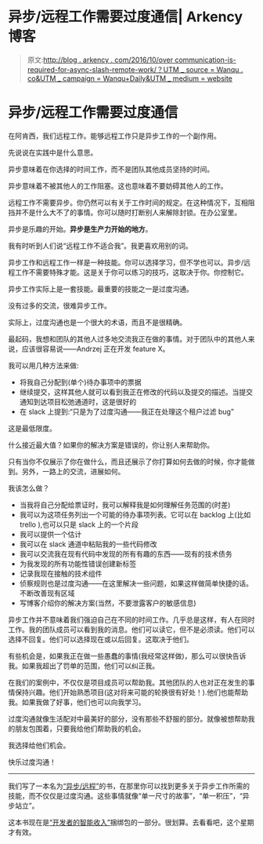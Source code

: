 # 异步/远程工作需要过度通信| Arkency 博客

> 原文:[http://blog . arkency . com/2016/10/over communication-is-required-for-async-slash-remote-work/？UTM _ source = Wanqu . co&UTM _ campaign = Wanqu+Daily&UTM _ medium = website](http://blog.arkency.com/2016/10/overcommunication-is-required-for-async-slash-remote-work/?utm_source=wanqu.co&utm_campaign=Wanqu+Daily&utm_medium=website)

# 异步/远程工作需要过度通信

在阿肯西，我们远程工作。能够远程工作只是异步工作的一个副作用。

先说说在实践中是什么意思。

异步意味着在你选择的时间工作，而不是团队其他成员坚持的时间。

异步意味着不被其他人的工作阻塞。这也意味着不要妨碍其他人的工作。

远程工作不需要异步。你仍然可以有关于工作时间的规定。在这种情况下，互相阻挡并不是什么大不了的事情。你可以随时打断别人来解除封锁。在办公室里。

异步是乐趣的开始。**异步是生产力开始的地方**。

我有时听到人们说“远程工作不适合我”。我更喜欢用别的词。

异步工作和远程工作一样是一种技能。你可以选择学习，但不学也可以。异步/远程工作不需要特殊才能。这是关于你可以练习的技巧，这取决于你。你控制它。

异步工作实际上是一套技能。最重要的技能之一是过度沟通。

没有过多的交流，很难异步工作。

实际上，过度沟通也是一个很大的术语，而且不是很精确。

最起码，我想和团队的其他人过多地交流我正在做的事情。对于团队中的其他人来说，应该很容易说——Andrzej 正在开发 feature X。

我可以用几种方法来做:

*   将我自己分配到(单个)待办事项中的票据
*   继续提交，这样其他人就可以看到我正在修改的代码以及提交的描述。当提交通知到达项目松弛通道时，这是很好的
*   在 slack 上提到:“只是为了过度沟通——我正在处理这个租户过滤 bug”

这是最低限度。

什么接近最大值？如果你的解决方案是错误的，你让别人来帮助你。

只有当你不仅展示了你在做什么，而且还展示了你打算如何去做的时候，你才能做到。另外，一路上的交流，进展如何。

我该怎么做？

*   当我将自己分配给票证时，我可以解释我是如何理解任务范围的(时差)
*   我可以为这项任务列出一个可能的待办事项列表。它可以在 backlog 上(比如 trello ),也可以只是 slack 上的一个片段
*   我可以提供一个估计
*   我可以在 slack 通道中粘贴我的一些代码修改
*   我可以交流我在现有代码中发现的所有有趣的东西——现有的技术债务
*   为我发现的所有功能性错误创建新标签
*   记录我现在接触的技术组件
*   侦察规则也是过度沟通——在这里解决一些问题，如果这样做简单快捷的话。不断改善现有区域
*   写博客介绍你的解决方案(当然，不要泄露客户的敏感信息)

异步工作并不意味着我们强迫自己在不同的时间工作。几乎总是这样，有人在同时工作。我的团队成员可以看到我的消息。他们可以读它，但不是必须读。他们可以选择不回复。他们可以选择现在或以后回复。这取决于他们。

有些机会是，如果我正在做一些愚蠢的事情(我经常这样做)，那么可以很快告诉我。如果我超出了罚单的范围，他们可以纠正我。

在我们的案例中，不仅仅是项目成员可以帮助我。其他团队的人也对正在发生的事情保持兴趣。他们开始熟悉项目(这对将来可能的轮换很有好处！).他们也能帮助我。如果我做了好事，他们也可以向我学习。

过度沟通就像生活配对中最美好的部分，没有那些不舒服的部分。就像被想帮助我的朋友包围着，只要我给他们帮助我的机会。

我选择给他们机会。

快乐过度沟通！

* * *

我们写了一本名为[“异步/远程”](http://blog.arkency.com/async-remote/)的书，在那里你可以找到更多关于异步工作所需的技能，而不仅仅是过度沟通。这些事情就像“单一尺寸的故事”，“单一积压”，“异步站立”。

这本书现在是[“开发者的智能收入”](http://www.smartincomefordevelopers.com)捆绑包的一部分。很划算。去看看吧，这个星期才有效。